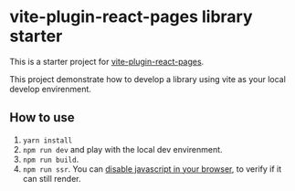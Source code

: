 # vite-plugin-react-pages library starter

This is a starter project for [vite-plugin-react-pages](https://github.com/vitejs/vite-plugin-react-pages).

This project demonstrate how to develop a library using vite as your local develop envirenment.

## How to use

1. `yarn install`
2. `npm run dev` and play with the local dev envirenment.
3. `npm run build`.
4. `npm run ssr`. You can [disable javascript in your browser](https://developers.google.com/web/tools/chrome-devtools/javascript/disable), to verify if it can still render.
